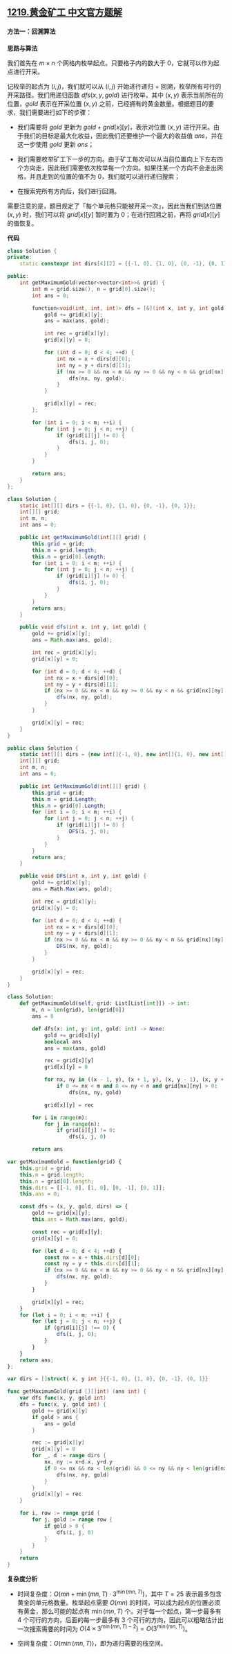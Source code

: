 ## [1219.黄金矿工 中文官方题解](https://leetcode.cn/problems/path-with-maximum-gold/solutions/100000/huang-jin-kuang-gong-by-leetcode-solutio-f9gg)

#### 方法一：回溯算法

**思路与算法**

我们首先在 $m \times n$ 个网格内枚举起点。只要格子内的数大于 $0$，它就可以作为起点进行开采。

记枚举的起点为 $(i, j)$，我们就可以从 $(i, j)$ 开始进行递归 + 回溯，枚举所有可行的开采路径。我们用递归函数 $\textit{dfs}(x, y, \textit{gold})$ 进行枚举，其中 $(x, y)$ 表示当前所在的位置，$\textit{gold}$ 表示在开采位置 $(x, y)$ 之前，已经拥有的黄金数量。根据题目的要求，我们需要进行如下的步骤：

- 我们需要将 $\textit{gold}$ 更新为 $\textit{gold} + \textit{grid}[x][y]$，表示对位置 $(x, y)$ 进行开采。由于我们的目标是最大化收益，因此我们还要维护一个最大的收益值 $\textit{ans}$，并在这一步使用 $\textit{gold}$ 更新 $\textit{ans}$；

- 我们需要枚举矿工下一步的方向。由于矿工每次可以从当前位置向上下左右四个方向走，因此我们需要依次枚举每一个方向。如果往某一个方向不会走出网格，并且走到的位置的值不为 $0$，我们就可以进行递归搜索；

- 在搜索完所有方向后，我们进行回溯。

需要注意的是，题目规定了「每个单元格只能被开采一次」，因此当我们到达位置 $(x, y)$ 时，我们可以将 $\textit{grid}[x][y]$ 暂时置为 $0$；在进行回溯之前，再将 $\textit{grid}[x][y]$ 的值恢复。

**代码**

```C++ [sol1-C++]
class Solution {
private:
    static constexpr int dirs[4][2] = {{-1, 0}, {1, 0}, {0, -1}, {0, 1}};

public:
    int getMaximumGold(vector<vector<int>>& grid) {
        int m = grid.size(), n = grid[0].size();
        int ans = 0;

        function<void(int, int, int)> dfs = [&](int x, int y, int gold) {
            gold += grid[x][y];
            ans = max(ans, gold);

            int rec = grid[x][y];
            grid[x][y] = 0;

            for (int d = 0; d < 4; ++d) {
                int nx = x + dirs[d][0];
                int ny = y + dirs[d][1];
                if (nx >= 0 && nx < m && ny >= 0 && ny < n && grid[nx][ny] > 0) {
                    dfs(nx, ny, gold);
                }
            }

            grid[x][y] = rec;
        };

        for (int i = 0; i < m; ++i) {
            for (int j = 0; j < n; ++j) {
                if (grid[i][j] != 0) {
                    dfs(i, j, 0);
                }
            }
        }

        return ans;
    }
};
```

```Java [sol1-Java]
class Solution {
    static int[][] dirs = {{-1, 0}, {1, 0}, {0, -1}, {0, 1}};
    int[][] grid;
    int m, n;
    int ans = 0;

    public int getMaximumGold(int[][] grid) {
        this.grid = grid;
        this.m = grid.length;
        this.n = grid[0].length;
        for (int i = 0; i < m; ++i) {
            for (int j = 0; j < n; ++j) {
                if (grid[i][j] != 0) {
                    dfs(i, j, 0);
                }
            }
        }
        return ans;
    }

    public void dfs(int x, int y, int gold) {
        gold += grid[x][y];
        ans = Math.max(ans, gold);

        int rec = grid[x][y];
        grid[x][y] = 0;

        for (int d = 0; d < 4; ++d) {
            int nx = x + dirs[d][0];
            int ny = y + dirs[d][1];
            if (nx >= 0 && nx < m && ny >= 0 && ny < n && grid[nx][ny] > 0) {
                dfs(nx, ny, gold);
            }
        }

        grid[x][y] = rec;
    }
}
```

```C# [sol1-C#]
public class Solution {
    static int[][] dirs = {new int[]{-1, 0}, new int[]{1, 0}, new int[]{0, -1}, new int[]{0, 1}};
    int[][] grid;
    int m, n;
    int ans = 0;

    public int GetMaximumGold(int[][] grid) {
        this.grid = grid;
        this.m = grid.Length;
        this.n = grid[0].Length;
        for (int i = 0; i < m; ++i) {
            for (int j = 0; j < n; ++j) {
                if (grid[i][j] != 0) {
                    DFS(i, j, 0);
                }
            }
        }
        return ans;
    }

    public void DFS(int x, int y, int gold) {
        gold += grid[x][y];
        ans = Math.Max(ans, gold);

        int rec = grid[x][y];
        grid[x][y] = 0;

        for (int d = 0; d < 4; ++d) {
            int nx = x + dirs[d][0];
            int ny = y + dirs[d][1];
            if (nx >= 0 && nx < m && ny >= 0 && ny < n && grid[nx][ny] > 0) {
                DFS(nx, ny, gold);
            }
        }

        grid[x][y] = rec;
    }
}
```

```Python [sol1-Python3]
class Solution:
    def getMaximumGold(self, grid: List[List[int]]) -> int:
        m, n = len(grid), len(grid[0])
        ans = 0

        def dfs(x: int, y: int, gold: int) -> None:
            gold += grid[x][y]
            nonlocal ans
            ans = max(ans, gold)

            rec = grid[x][y]
            grid[x][y] = 0

            for nx, ny in ((x - 1, y), (x + 1, y), (x, y - 1), (x, y + 1)):
                if 0 <= nx < m and 0 <= ny < n and grid[nx][ny] > 0:
                    dfs(nx, ny, gold)

            grid[x][y] = rec

        for i in range(m):
            for j in range(n):
                if grid[i][j] != 0:
                    dfs(i, j, 0)

        return ans
```

```JavaScript [sol1-JavaScript]
var getMaximumGold = function(grid) {
    this.grid = grid;
    this.m = grid.length;
    this.n = grid[0].length;
    this.dirs = [[-1, 0], [1, 0], [0, -1], [0, 1]];
    this.ans = 0;

    const dfs = (x, y, gold, dirs) => {
        gold += grid[x][y];
        this.ans = Math.max(ans, gold);

        const rec = grid[x][y];
        grid[x][y] = 0;

        for (let d = 0; d < 4; ++d) {
            const nx = x + this.dirs[d][0];
            const ny = y + this.dirs[d][1];
            if (nx >= 0 && nx < m && ny >= 0 && ny < n && grid[nx][ny] > 0) {
                dfs(nx, ny, gold);
            }
        }

        grid[x][y] = rec;
    }
    for (let i = 0; i < m; ++i) {
        for (let j = 0; j < n; ++j) {
            if (grid[i][j] !== 0) {
                dfs(i, j, 0);
            }
        }
    }
    return ans;
};
```

```go [sol1-Golang]
var dirs = []struct{ x, y int }{{-1, 0}, {1, 0}, {0, -1}, {0, 1}}

func getMaximumGold(grid [][]int) (ans int) {
    var dfs func(x, y, gold int)
    dfs = func(x, y, gold int) {
        gold += grid[x][y]
        if gold > ans {
            ans = gold
        }

        rec := grid[x][y]
        grid[x][y] = 0
        for _, d := range dirs {
            nx, ny := x+d.x, y+d.y
            if 0 <= nx && nx < len(grid) && 0 <= ny && ny < len(grid[nx]) && grid[nx][ny] > 0 {
                dfs(nx, ny, gold)
            }
        }
        grid[x][y] = rec
    }

    for i, row := range grid {
        for j, gold := range row {
            if gold > 0 {
                dfs(i, j, 0)
            }
        }
    }
    return
}
```

**复杂度分析**

- 时间复杂度：$O(mn + \min(mn, T) \cdot 3^{\min(mn, T)})$，其中 $T = 25$ 表示最多包含黄金的单元格数量。枚举起点需要 $O(mn)$ 的时间，可以成为起点的位置必须有黄金，那么可能的起点有 $\min(mn, T)$ 个。对于每一个起点，第一步最多有 $4$ 个可行的方向，后面的每一步最多有 $3$ 个可行的方向，因此可以粗略估计出一次搜索需要的时间为 $O(4 \times 3^{\min(mn, T) - 2}) = O(3^{\min(mn, T)})$。

- 空间复杂度：$O(\min(mn, T))$，即为递归需要的栈空间。